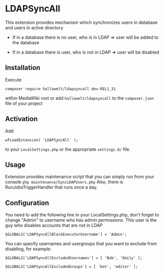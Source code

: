 # LDAPSyncAll

This extension provides mechanism which synchronizes users in database and users in active directory

* If in a database there is no user, who is in LDAP => user will be added to the database

* If in a database there is user, who is not in LDAP => user will be disabled

## Installation
Execute

	composer require hallowelt/ldapsyncall dev-REL1_31
within MediaWiki root or add `hallowelt/ldapsyncall` to the
`composer.json` file of your project

## Activation
Add

	wfLoadExtension( 'LDAPSyncAll' );
to your `LocalSettings.php` or the appropriate `settings.d/` file.

## Usage

Extension provides maintenance script that you can simply run from your console `php maintenance/SyncLDAPUsers.php`
Also, there is RunJobsTriggerHandler that runs once a day.

## Configuration

You need to add the following line in your LocalSettings.php, don't forget to change "Admin" to username who has admin permissions.
This user is the guy who disables accounts that are not in LDAP

`$GLOBALS['LDAPSyncAllBlockExecutorUsername'] = 'Admin';`

You can specify usernames and usergroups that you want to exclude from disabling, for example:

`$GLOBALS['LDAPSyncAllExcludedUsernames'] = [ 'Bob', 'Emily' ];`

`$GLOBALS['LDAPSyncAllExcludedGroups'] = [ 'bot', 'editor' ];`